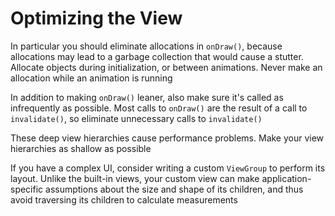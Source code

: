 # Optimizing the View

In particular you should eliminate allocations in `onDraw()`, because allocations may lead to a garbage collection that would cause a stutter. Allocate objects during initialization, or between animations. Never make an allocation while an animation is running

In addition to making `onDraw()` leaner, also make sure it's called as infrequently as possible. Most calls to `onDraw()` are the result of a call to `invalidate()`, so eliminate unnecessary calls to `invalidate()`

These deep view hierarchies cause performance problems. Make your view hierarchies as shallow as possible

If you have a complex UI, consider writing a custom `ViewGroup` to perform its layout. Unlike the built-in views, your custom view can make application-specific assumptions about the size and shape of its children, and thus avoid traversing its children to calculate measurements